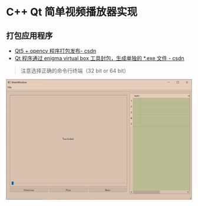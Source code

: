 

# C++ Qt 简单视频播放器实现

## 打包应用程序

- [Qt5 + opencv 程序打包发布- csdn](https://blog.csdn.net/WLFF_CSDN/article/details/51350524)
- [Qt 程序通过 enigma virtual box 工具封包，生成单独的 *.exe 文件 - csdn](https://blog.csdn.net/gongjianbo1992/article/details/80863247)

>注意选择正确的命令行终端（32 bit or 64 bit）

<img src="images/window.png" width=600px>

